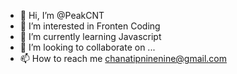 - 👋 Hi, I’m @PeakCNT
- 👀 I’m interested in Fronten Coding
- 🌱 I’m currently learning Javascript
- 💞️ I’m looking to collaborate on ...
- 📫 How to reach me chanatipninenine@gmail.com

<!---
PeakCNT/PeakCNT is a ✨ special ✨ repository because its `README.md` (this file) appears on your GitHub profile.
You can click the Preview link to take a look at your changes.
--->
